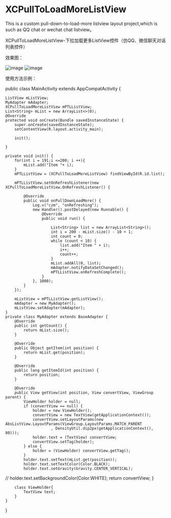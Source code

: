 # XCPullToLoadMoreListView
This is a custom pull-down-to-load-more listview layout project,which is such as QQ chat or wechat chat listview。

XCPullToLoadMoreListView-下拉加载更多ListView控件（仿QQ、微信聊天对话列表控件）

效果图：

![image](https://github.com/jczmdeveloper/XCPullToLoadMoreListView/blob/master/screenshots/01.gif)     ![image](https://github.com/jczmdeveloper/XCPullToLoadMoreListView/blob/master/screenshots/02.gif)  

使用方法示例：

public class MainActivity extends AppCompatActivity {

    ListView mListView;
    MyAdapter mAdapter;
    XCPullToLoadMoreListView mPTLListView;
    List<String> mList = new ArrayList<>(0);
    @Override
    protected void onCreate(Bundle savedInstanceState) {
        super.onCreate(savedInstanceState);
        setContentView(R.layout.activity_main);

        init();

    }

    private void init() {
        for(int i = 191;i <=200; i ++){
            mList.add("Item "+ i);
        }
        mPTLListView = (XCPullToLoadMoreListView) findViewById(R.id.list);

        mPTLListView.setOnRefreshListener(new XCPullToLoadMoreListView.OnRefreshListener() {

            @Override
            public void onPullDownLoadMore() {
                Log.v("czm", "onRefreshing");
                new Handler().postDelayed(new Runnable() {
                    @Override
                    public void run() {

                        List<String> list = new ArrayList<String>();
                        int i = 200 - mList.size() - 10 + 1;
                        int count = 0;
                        while (count < 10) {
                            list.add("Item " + i);
                            i++;
                            count++;
                        }
                        mList.addAll(0, list);
                        mAdapter.notifyDataSetChanged();
                        mPTLListView.onRefreshComplete();
                    }
                }, 1000);
            }
        });

        mListView = mPTLListView.getListView();
        mAdapter = new MyAdapter();
        mListView.setAdapter(mAdapter);
    }
    private class MyAdapter extends BaseAdapter {
        @Override
        public int getCount() {
            return mList.size();
        }

        @Override
        public Object getItem(int position) {
            return mList.get(position);
        }

        @Override
        public long getItemId(int position) {
            return position;
        }

        @Override
        public View getView(int position, View convertView, ViewGroup parent) {
            ViewHolder holder = null;
            if (convertView == null) {
                holder = new ViewHolder();
                convertView = new TextView(getApplicationContext());
                convertView.setLayoutParams(new AbsListView.LayoutParams(ViewGroup.LayoutParams.MATCH_PARENT
                        , DensityUtil.dip2px(getApplicationContext(), 80)));
                holder.text = (TextView) convertView;
                convertView.setTag(holder);
            } else {
                holder = (ViewHolder) convertView.getTag();
            }
            holder.text.setText(mList.get(position));
            holder.text.setTextColor(Color.BLACK);
            holder.text.setGravity(Gravity.CENTER_VERTICAL);
//            holder.text.setBackgroundColor(Color.WHITE);
            return convertView;
        }

        class ViewHolder{
            TextView text;
        }
    }

}

